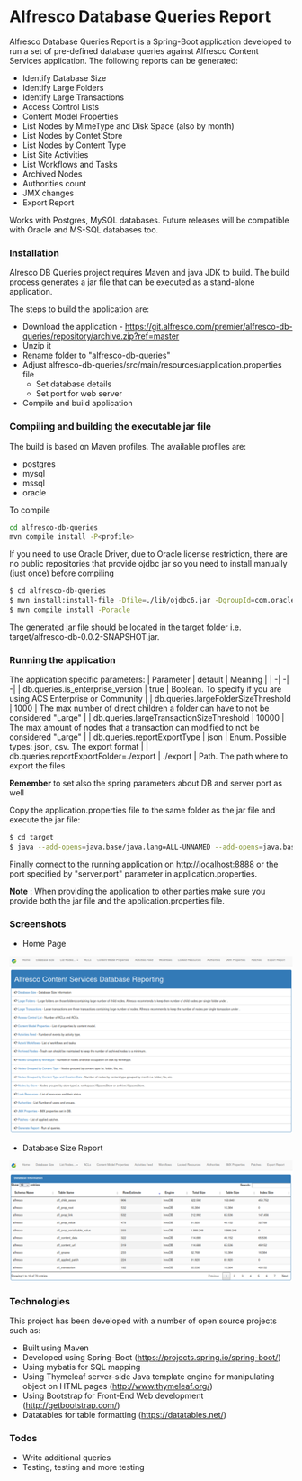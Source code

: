 # Alfresco Database Queries Report

Alfresco Database Queries Report is a Spring-Boot application developed to run a set of pre-defined database queries against Alfresco Content Services application. The following reports can be generated:
  - Identify Database Size
  - Identify Large Folders
  - Identify Large Transactions
  - Access Control Lists
  - Content Model Properties
  - List Nodes by MimeType and Disk Space (also by month)
  - List Nodes by Contet Store
  - List Nodes by Content Type
  - List Site Activities
  - List Workflows and Tasks
  - Archived Nodes
  - Authorities count
  - JMX changes
  - Export Report

  Works with Postgres, MySQL databases.
  Future releases will be compatible with Oracle and MS-SQL databases too.

### Installation

Alresco DB Queries project requires Maven and java JDK to build. The build process generates a jar file that can be executed as a stand-alone application.

The steps to build the application are:
 - Download the application - https://git.alfresco.com/premier/alfresco-db-queries/repository/archive.zip?ref=master
 - Unzip it
 - Rename folder to "alfresco-db-queries"
 - Adjust alfresco-db-queries/src/main/resources/application.properties file
    - Set database details
    - Set port for web server
 - Compile and build application

### Compiling and building the executable jar file

The build is based on Maven profiles. The available profiles are:
- postgres
- mysql
- mssql
- oracle

To compile
```sh
cd alfresco-db-queries
mvn compile install -P<profile>
```

If you need to use Oracle Driver, due to Oracle license restriction, there are no public repositories that provide ojdbc jar so you need to install manually (just once) before compiling 
```sh
$ cd alfresco-db-queries
$ mvn install:install-file -Dfile=./lib/ojdbc6.jar -DgroupId=com.oracle -DartifactId=ojdbc6 -Dversion=11.2.0.3 -Dpackaging=jar
$ mvn compile install -Poracle
```

The generated jar file should be located in the target folder i.e. target/alfresco-db-0.0.2-SNAPSHOT.jar.

### Running the application

The application specific parameters:
| Parameter | default | Meaning | 
| -| -| -| 
| db.queries.is_enterprise_version | true | Boolean. To specify if you are using ACS Enterprise or Community |
| db.queries.largeFolderSizeThreshold | 1000 | The max number of direct children a folder can have to not be considered "Large" |
| db.queries.largeTransactionSizeThreshold | 10000 | The max amount of nodes that a transaction can modified to not be considered "Large" |
| db.queries.reportExportType | json | Enum. Possible types: json, csv. The export format |
| db.queries.reportExportFolder=./export | ./export | Path. The path where to export the files

**Remember** to set also the spring parameters about DB and server port as well

Copy the application.properties file to the same folder as the jar file and execute the jar file:

```sh
$ cd target
$ java --add-opens=java.base/java.lang=ALL-UNNAMED --add-opens=java.base/java.util=ALL-UNNAMED -jar alfresco-db-0.0.2-SNAPSHOT.jar
```
Finally connect to the running application on [http://localhost:8888](http://localhost:8888) or the port specified by "server.port" parameter in application.properties. 

**Note** : When providing the application to other parties make sure you provide both the jar file and the application.properties file.

### Screenshots

- Home Page

![alt text](images/home.png)

- Database Size Report

![alt text](images/db-info.png)

### Technologies

This project has been developed with a number of open source projects such as:
  - Built using Maven
  - Developed using Spring-Boot (https://projects.spring.io/spring-boot/)
  - Using mybatis for SQL mapping
  - Using Thymeleaf server-side Java template engine for manipulating object on HTML pages (http://www.thymeleaf.org/)
  - Using Bootstrap for Front-End Web development (http://getbootstrap.com/)
  - Datatables for table formatting (https://datatables.net/)

### Todos

 - Write additional queries
 - Testing, testing and more testing

